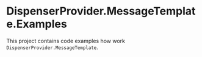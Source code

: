 # DispenserProvider.MessageTemplate.Examples

This project contains code examples how work `DispenserProvider.MessageTemplate`.
